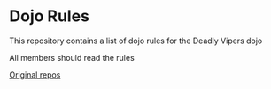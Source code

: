 Dojo Rules
==========

This repository contains a list of dojo rules for the Deadly Vipers dojo

All members should read the rules

[Original repos]("https://github.com/deadlyvipers")

